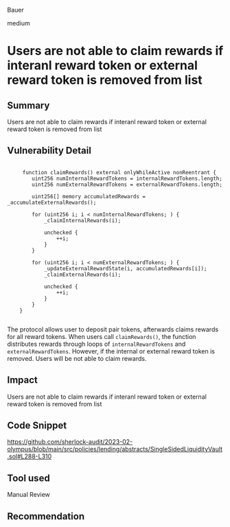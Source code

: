 Bauer

medium

# Users are not able to claim rewards if interanl reward token or external reward token is removed from list

## Summary

Users are not able to claim rewards if interanl reward token or external reward token is removed from list

## Vulnerability Detail
```solidity

     function claimRewards() external onlyWhileActive nonReentrant {
        uint256 numInternalRewardTokens = internalRewardTokens.length;
        uint256 numExternalRewardTokens = externalRewardTokens.length;

        uint256[] memory accumulatedRewards = _accumulateExternalRewards();

        for (uint256 i; i < numInternalRewardTokens; ) {
            _claimInternalRewards(i);

            unchecked {
                ++i;
            }
        }

        for (uint256 i; i < numExternalRewardTokens; ) {
            _updateExternalRewardState(i, accumulatedRewards[i]);
            _claimExternalRewards(i);

            unchecked {
                ++i;
            }
        }
    }


```
The protocol allows user to deposit pair tokens, afterwards claims  rewards for all reward tokens. When users call ```claimRewards()```, the function distributes rewards  through  loops of  ```internalRewardTokens``` and ```externalRewardTokens```. However, if the internal or external reward token is removed. Users will be not able to claim rewards.

## Impact
Users are not able to claim rewards if interanl reward token or external reward token is removed from list

## Code Snippet
https://github.com/sherlock-audit/2023-02-olympus/blob/main/src/policies/lending/abstracts/SingleSidedLiquidityVault.sol#L288-L310
## Tool used

Manual Review

## Recommendation
